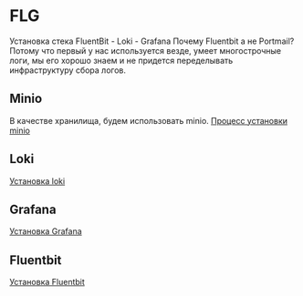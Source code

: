 # FLG
Установка стека FluentBit - Loki - Grafana
Почему Fluentbit а не Portmail? Потому что первый у нас используется
везде, умеет многострочные логи, мы его хорошо знаем и не придется переделывать
инфраструктуру сбора логов.

## Minio
В качестве хранилища, будем использовать minio.
[Процесс установки minio](../minio)
## Loki
[Установка loki](01-loki)
## Grafana
[Установка Grafana](02-grafana)
## Fluentbit
[Установка Fluentbit](03-fluentbit)